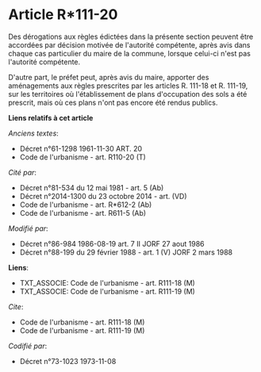 # Article R*111-20

Des dérogations aux règles édictées dans la présente section peuvent être accordées par décision motivée de l'autorité
compétente, après avis dans chaque cas particulier du maire de la commune, lorsque celui-ci n'est pas l'autorité compétente.

D'autre part, le préfet peut, après avis du maire, apporter des aménagements aux règles prescrites par les articles R. 111-18
et R. 111-19, sur les territoires où l'établissement de plans d'occupation des sols a été prescrit, mais où ces plans n'ont
pas encore été rendus publics.

**Liens relatifs à cet article**

_Anciens textes_:

  - Décret n°61-1298 1961-11-30 ART. 20
  - Code de l'urbanisme - art. R110-20 (T)

_Cité par_:

  - Décret n°81-534 du 12 mai 1981 - art. 5 (Ab)
  - Décret n°2014-1300 du 23 octobre 2014 - art. (VD)
  - Code de l'urbanisme - art. R*612-2 (Ab)
  - Code de l'urbanisme - art. R611-5 (Ab)

_Modifié par_:

  - Décret n°86-984 1986-08-19 art. 7 II JORF 27 aout 1986
  - Décret n°88-199 du 29 février 1988 - art. 1 (V) JORF 2 mars 1988

**Liens**:

  - TXT_ASSOCIE: Code de l'urbanisme - art. R111-18 (M)
  - TXT_ASSOCIE: Code de l'urbanisme - art. R111-19 (M)

_Cite_:

  - Code de l'urbanisme - art. R111-18 (M)
  - Code de l'urbanisme - art. R111-19 (M)

_Codifié par_:

  - Décret n°73-1023 1973-11-08
